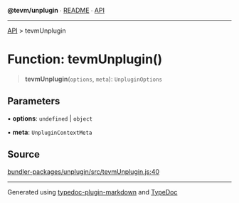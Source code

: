 **@tevm/unplugin** ∙ [README](../README.md) ∙ [API](../API.md)

***

[API](../API.md) > tevmUnplugin

# Function: tevmUnplugin()

> **tevmUnplugin**(`options`, `meta`): `UnpluginOptions`

## Parameters

▪ **options**: `undefined` \| `object`

▪ **meta**: `UnpluginContextMeta`

## Source

[bundler-packages/unplugin/src/tevmUnplugin.js:40](https://github.com/evmts/tevm-monorepo/blob/main/bundler-packages/unplugin/src/tevmUnplugin.js#L40)

***
Generated using [typedoc-plugin-markdown](https://www.npmjs.com/package/typedoc-plugin-markdown) and [TypeDoc](https://typedoc.org/)

